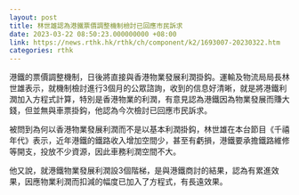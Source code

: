 ```yaml
---
layout: post
title: 林世雄認為港鐵票價調整機制檢討已回應市民訴求
date: 2023-03-22 08:50:23.000000000 +08:00
link: https://news.rthk.hk/rthk/ch/component/k2/1693007-20230322.htm
categories: rthk
---
```


港鐵的票價調整機制，日後將直接與香港物業發展利潤掛鈎。運輸及物流局局長林世雄表示，就機制檢討進行3個月的公眾諮詢，收到的信息好清晰，就是將港鐵利潤加入方程式計算，特別是香港物業的利潤，有意見認為港鐵因為物業發展而賺大錢，但並無與車票掛鈎，他認為今次檢討已回應市民訴求。

被問到為何以香港物業發展利潤而不是以基本利潤掛鈎，林世雄在本台節目《千禧年代》表示，近年港鐵的鐵路收入增加空間少，甚至有虧損，港鐵要承擔鐵路維修等開支，投放不少資源，因此車務利潤空間不大。

他又說，就港鐵物業發展利潤設3個階梯，是與港鐵商討的結果，認為有累進效果，因應物業利潤而扣減的幅度已加入了方程式，有長遠效果。
